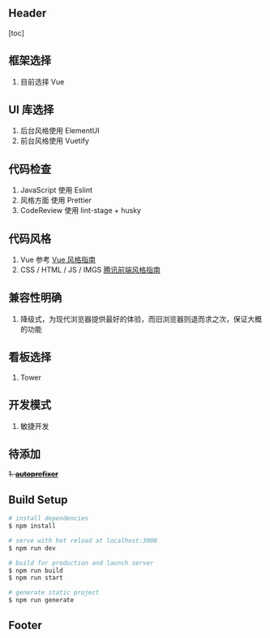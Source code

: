 ## Header

[toc]

## 框架选择

1. 目前选择 Vue

## UI 库选择

1. 后台风格使用 ElementUI
2. 前台风格使用 Vuetify

## 代码检查

1. JavaScript 使用 Eslint
2. 风格方面 使用 Prettier
3. CodeReview 使用 lint-stage + husky

## 代码风格

1. Vue 参考 [Vue 风格指南](https://cn.vuejs.org/v2/style-guide)
2. CSS / HTML / JS / IMGS [腾讯前端风格指南](http://alloyteam.github.io/CodeGuide/)

## 兼容性明确

1. 降级式，为现代浏览器提供最好的体验，而旧浏览器则退而求之次，保证大概的功能

## 看板选择

1. Tower

## 开发模式

1. 敏捷开发

## 待添加

~~1. **[autoprefixer](https://github.com/postcss/autoprefixer)**~~

## Build Setup

```bash
# install dependencies
$ npm install

# serve with hot reload at localhost:3000
$ npm run dev

# build for production and launch server
$ npm run build
$ npm run start

# generate static project
$ npm run generate
```

## Footer
